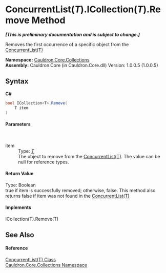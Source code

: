 # ConcurrentList(*T*).ICollection(*T*).Remove Method 
 _**\[This is preliminary documentation and is subject to change.\]**_

Removes the first occurrence of a specific object from the <a href="T_Cauldron_Core_Collections_ConcurrentList_1">ConcurrentList(T)</a>

**Namespace:**&nbsp;<a href="N_Cauldron_Core_Collections">Cauldron.Core.Collections</a><br />**Assembly:**&nbsp;Cauldron.Core (in Cauldron.Core.dll) Version: 1.0.0.5 (1.0.0.5)

## Syntax

**C#**<br />
``` C#
bool ICollection<T>.Remove(
	T item
)
```


#### Parameters
&nbsp;<dl><dt>item</dt><dd>Type: <a href="T_Cauldron_Core_Collections_ConcurrentList_1">*T*</a><br />The object to remove from the <a href="T_Cauldron_Core_Collections_ConcurrentList_1">ConcurrentList(T)</a>. The value can be null for reference types.</dd></dl>

#### Return Value
Type: Boolean<br />true if item is successfully removed; otherwise, false. This method also returns false if item was not found in the <a href="T_Cauldron_Core_Collections_ConcurrentList_1">ConcurrentList(T)</a>

#### Implements
ICollection(T).Remove(T)<br />

## See Also


#### Reference
<a href="T_Cauldron_Core_Collections_ConcurrentList_1">ConcurrentList(T) Class</a><br /><a href="N_Cauldron_Core_Collections">Cauldron.Core.Collections Namespace</a><br />